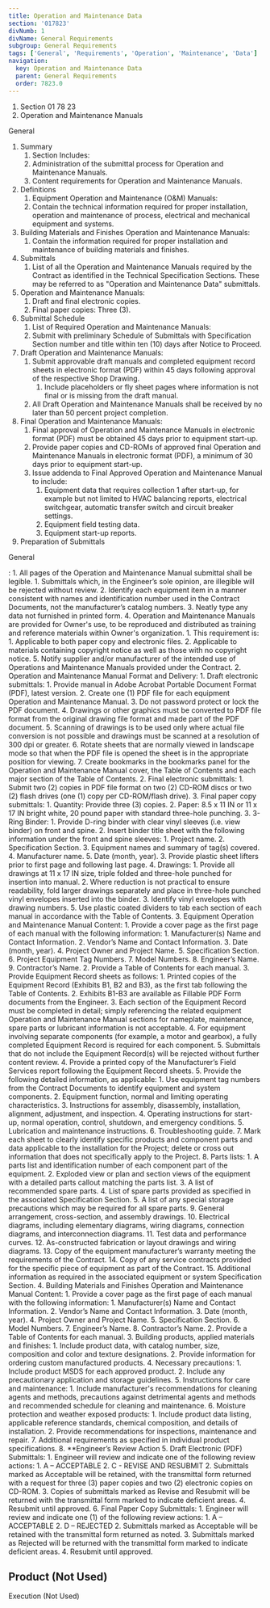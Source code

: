```yaml
---
title: Operation and Maintenance Data
section: '017823'
divNumb: 1
divName: General Requirements
subgroup: General Requirements
tags: ['General', 'Requirements', 'Operation', 'Maintenance', 'Data']
navigation:
  key: Operation and Maintenance Data
  parent: General Requirements
  order: 7823.0
---
```


   1. Section 01 78 23
   1. Operation and Maintenance Manuals

General
1. Summary
   1. Section Includes:
	1. Administration of the submittal process for Operation and Maintenance Manuals.
	2. Content requirements for Operation and Maintenance Manuals.
2. Definitions
   1. Equipment Operation and Maintenance (O&M) Manuals:
	1. Contain the technical information required for proper installation, operation and maintenance of process, electrical and mechanical equipment and systems.
2. Building Materials and Finishes Operation and Maintenance Manuals:
	1. Contain the information required for proper installation and maintenance of building materials and finishes.
3. Submittals
   1. List of all the Operation and Maintenance Manuals required by the Contract as identified in the Technical Specification Sections. These may be referred to as "Operation and Maintenance Data" submittals.
2. Operation and Maintenance Manuals:
	1. Draft and final electronic copies.
	2. Final paper copies: Three (3).
4. Submittal Schedule
   1. List of Required Operation and Maintenance Manuals:
	1. Submit with preliminary Schedule of Submittals with Specification Section number and title within ten (10) days after Notice to Proceed.
2. Draft Operation and Maintenance Manuals:
	1. Submit approvable draft manuals and completed equipment record sheets in electronic format (PDF) within 45 days following approval of the respective Shop Drawing.
		1. Include placeholders or fly sheet pages where information is not final or is missing from the draft manual.
	2. All Draft Operation and Maintenance Manuals shall be received by no later than 50 percent project completion.
3. Final Operation and Maintenance Manuals:
	1. Final approval of Operation and Maintenance Manuals in electronic format (PDF) must be obtained 45 days prior to equipment start-up.
	2. Provide paper copies and CD-ROMs of approved final Operation and Maintenance Manuals in electronic format (PDF), a minimum of 30 days prior to equipment start-up.
	3. Issue addenda to Final Approved Operation and Maintenance Manual to include:
		1. Equipment data that requires collection 1 after start-up, for example but not limited to HVAC balancing reports, electrical switchgear, automatic transfer switch and circuit breaker settings.
		2. Equipment field testing data.
		3. Equipment start-up reports.
5. Preparation of Submittals

General

:
	1. All pages of the Operation and Maintenance Manual submittal shall be legible.
		1. Submittals which, in the Engineer’s sole opinion, are illegible will be rejected without review.
	2. Identify each equipment item in a manner consistent with names and identification number used in the Contract Documents, not the manufacturer’s catalog numbers.
	3. Neatly type any data not furnished in printed form.
	4. Operation and Maintenance Manuals are provided for Owner's use, to be reproduced and distributed as training and reference materials within Owner's organization.
		1. This requirement is:
			1. Applicable to both paper copy and electronic files.
			2. Applicable to materials containing copyright notice as well as those with no copyright notice.
	5. Notify supplier and/or manufacturer of the intended use of Operations and Maintenance Manuals provided under the Contract.
2. Operation and Maintenance Manual Format and Delivery:
	1. Draft electronic submittals:
		1. Provide manual in Adobe Acrobat Portable Document Format (PDF), latest version.
		2. Create one (1) PDF file for each equipment Operation and Maintenance Manual.
		3. Do not password protect or lock the PDF document.
		4. Drawings or other graphics must be converted to PDF file format from the original drawing file format and made part of the PDF document.
		5. Scanning of drawings is to be used only where actual file conversion is not possible and drawings must be scanned at a resolution of 300 dpi or greater.
		6. Rotate sheets that are normally viewed in landscape mode so that when the PDF file is opened the sheet is in the appropriate position for viewing.
		7. Create bookmarks in the bookmarks panel for the Operation and Maintenance Manual cover, the Table of Contents and each major section of the Table of Contents.
	2. Final electronic submittals:
		1. Submit two (2) copies in PDF file format on two (2) CD-ROM discs or two (2) flash drives (one (1) copy per CD-ROM/flash drive).
	3. Final paper copy submittals:
		1. Quantity: Provide three (3) copies.
		2. Paper: 8.5 x 11 IN or 11 x 17 IN bright white, 20 pound paper with standard three-hole punching.
		3. 3-Ring Binder:
			1. Provide D-ring binder with clear vinyl sleeves (i.e. view binder) on front and spine.
			2. Insert binder title sheet with the following information under the front and spine sleeves:
				1. Project name.
				2. Specification Section.
				3. Equipment names and summary of tag(s) covered.
				4. Manufacturer name.
				5. Date (month, year).
			3. Provide plastic sheet lifters prior to first page and following last page.
		4. Drawings:
			1. Provide all drawings at 11 x 17 IN size, triple folded and three-hole punched for insertion into manual.
			2. Where reduction is not practical to ensure readability, fold larger drawings separately and place in three-hole punched vinyl envelopes inserted into the binder.
			3. Identify vinyl envelopes with drawing numbers.
		5. Use plastic coated dividers to tab each section of each manual in accordance with the Table of Contents.
3. Equipment Operation and Maintenance Manual Content:
	1. Provide a cover page as the first page of each manual with the following information:
		1. Manufacturer(s) Name and Contact Information.
		2. Vendor’s Name and Contact Information.
		3. Date (month, year).
		4. Project Owner and Project Name.
		5. Specification Section.
		6. Project Equipment Tag Numbers.
		7. Model Numbers.
		8. Engineer’s Name.
		9. Contractor’s Name.
	2. Provide a Table of Contents for each manual.
	3. Provide Equipment Record sheets as follows:
		1. Printed copies of the Equipment Record (Exhibits B1, B2 and B3), as the first tab following the Table of Contents.
		2. Exhibits B1-B3 are available as Fillable PDF Form documents from the Engineer.
		3. Each section of the Equipment Record must be completed in detail; simply referencing the related equipment Operation and Maintenance Manual sections for nameplate, maintenance, spare parts or lubricant information is not acceptable.
		4. For equipment involving separate components (for example, a motor and gearbox), a fully completed Equipment Record is required for each component.
		5. Submittals that do not include the Equipment Record(s) will be rejected without further content review.
	4. Provide a printed copy of the Manufacturer’s Field Services report following the Equipment Record sheets.
	5. Provide the following detailed information, as applicable:
		1. Use equipment tag numbers from the Contract Documents to identify equipment and system components.
		2. Equipment function, normal and limiting operating characteristics.
		3. Instructions for assembly, disassembly, installation, alignment, adjustment, and inspection.
		4. Operating instructions for start-up, normal operation, control, shutdown, and emergency conditions.
		5. Lubrication and maintenance instructions.
		6. Troubleshooting guide.
		7. Mark each sheet to clearly identify specific products and component parts and data applicable to the installation for the Project; delete or cross out information that does not specifically apply to the Project.
		8. Parts lists:
			1. A parts list and identification number of each component part of the equipment.
			2. Exploded view or plan and section views of the equipment with a detailed parts callout matching the parts list.
			3. A list of recommended spare parts.
			4. List of spare parts provided as specified in the associated Specification Section.
			5. A list of any special storage precautions which may be required for all spare parts.
		9. General arrangement, cross-section, and assembly drawings.
		10. Electrical diagrams, including elementary diagrams, wiring diagrams, connection diagrams, and interconnection diagrams.
		11. Test data and performance curves.
		12. As-constructed fabrication or layout drawings and wiring diagrams.
		13. Copy of the equipment manufacturer’s warranty meeting the requirements of the Contract.
		14. Copy of any service contracts provided for the specific piece of equipment as part of the Contract.
		15. Additional information as required in the associated equipment or system Specification Section.
4. Building Materials and Finishes Operation and Maintenance Manual Content:
	1. Provide a cover page as the first page of each manual with the following information:
		1. Manufacturer(s) Name and Contact Information.
		2. Vendor’s Name and Contact Information.
		3. Date (month, year).
		4. Project Owner and Project Name.
		5. Specification Section.
		6. Model Numbers.
		7. Engineer’s Name.
		8. Contractor’s Name.
	2. Provide a Table of Contents for each manual.
	3. Building products, applied materials and finishes:
		1. Include product data, with catalog number, size, composition and color and texture designations.
		2. Provide information for ordering custom manufactured products.
	4. Necessary precautions:
		1. Include product MSDS for each approved product.
		2. Include any precautionary application and storage guidelines.
	5. Instructions for care and maintenance:
		1. Include manufacturer's recommendations for cleaning agents and methods, precautions against detrimental agents and methods and recommended schedule for cleaning and maintenance.
	6. Moisture protection and weather exposed products:
		1. Include product data listing, applicable reference standards, chemical composition, and details of installation.
		2. Provide recommendations for inspections, maintenance and repair.
	7. Additional requirements as specified in individual product specifications.
	8. **Engineer’s Review Action
5. Draft Electronic (PDF) Submittals:
	1. Engineer will review and indicate one of the following review actions:
		1. A – ACCEPTABLE
		2. C - REVISE AND RESUBMIT
	2. Submittals marked as Acceptable will be retained, with the transmittal form returned with a request for three (3) paper copies and two (2) electronic copies on CD-ROM.
	3. Copies of submittals marked as Revise and Resubmit will be returned with the transmittal form marked to indicate deficient areas.
	4. Resubmit until approved.
6. Final Paper Copy Submittals:
	1. Engineer will review and indicate one (1) of the following review actions:
		1. A – ACCEPTABLE
		2. D – REJECTED
	2. Submittals marked as Acceptable will be retained with the transmittal form returned as noted.
	3. Submittals marked as Rejected will be returned with the transmittal form marked to indicate deficient areas.
	4. Resubmit until approved.
   ## Product (Not Used)

Execution
 (Not Used)

